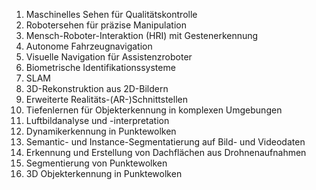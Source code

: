 1. Maschinelles Sehen für Qualitätskontrolle 
2. Robotersehen für präzise Manipulation 
3. Mensch-Roboter-Interaktion (HRI) mit Gestenerkennung 
4. Autonome Fahrzeugnavigation 
5. Visuelle Navigation für Assistenzroboter 
6. Biometrische Identifikationssysteme 
7. SLAM 
8. 3D-Rekonstruktion aus 2D-Bildern 
9. Erweiterte Realitäts-(AR-)Schnittstellen 
10. Tiefenlernen für Objekterkennung in komplexen Umgebungen 
11. Luftbildanalyse und -interpretation 
12. Dynamikerkennung in Punktewolken 
13. Semantic- und Instance-Segmentatierung auf Bild- und Videodaten 
14. Erkennung und Erstellung von Dachflächen aus Drohnenaufnahmen 
15. Segmentierung von Punktewolken 
16. 3D Objekterkennung in Punktewolken 